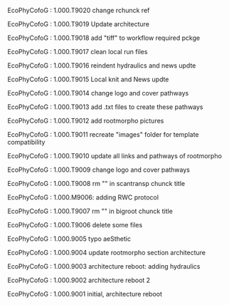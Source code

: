 EcoPhyCofoG : 1.000.T9020
change rchunck ref

EcoPhyCofoG : 1.000.T9019
Update architecture

EcoPhyCofoG : 1.000.T9018
add "tiff" to workflow required pckge

EcoPhyCofoG : 1.000.T9017
clean local run files

EcoPhyCofoG : 1.000.T9016
reindent hydraulics and news updte

EcoPhyCofoG : 1.000.T9015
Local knit and News updte

EcoPhyCofoG : 1.000.T9014
change logo and cover pathways

EcoPhyCofoG : 1.000.T9013
add .txt files to create these pathways

EcoPhyCofoG : 1.000.T9012
add rootmorpho pictures

EcoPhyCofoG : 1.000.T9011
recreate "images" folder for template compatibility

EcoPhyCofoG : 1.000.T9010
update all links and pathways of rootmorpho

EcoPhyCofoG : 1.000.T9009 
change logo and cover pathways

EcoPhyCofoG : 1.000.T9008 
rm "" in scantransp chunck title

EcoPhyCofoG : 1.000.M9006: 
adding RWC protocol

EcoPhyCofoG : 1.000.T9007 
rm "" in bigroot chunck title

EcoPhyCofoG : 1.000.T9006
delete some files

EcoPhyCofoG : 1.000.9005 
typo aeSthetic

EcoPhyCofoG : 1.000.9004
update rootmorpho section architecture

EcoPhyCofoG : 1.000.9003
architecture reboot: adding hydraulics

EcoPhyCofoG : 1.000.9002
architecture reboot 2


EcoPhyCofoG : 1.000.9001 
initial, architecture reboot